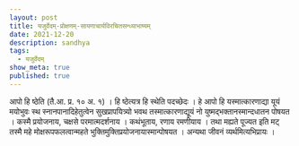 ```yaml
---
layout: post
title: यजुर्वेदम्-प्रोक्षणम्-सायणाचार्यविरचितसन्ध्याभाष्यम्
date: 2021-12-20
description: sandhya
tags:
  - यजुर्वेदम्
show_meta: true
published: true
---
```



आपो हि ष्ठेति (तै.आ. प्र. १० अ. १) । हि ष्ठेत्यत्र हि स्थेति पदच्छेदः । हे आपो हि यस्मात्कारणाद्या यूयं मयोभुवः स्थ 
स्नानपानादिहेतुत्वेन सुखप्रापयित्र्यो भवथ तस्मात्कारणाद्यूयं नो युष्मद्भक्तानस्मान्दधातन पोषयत । कस्मै प्रयोजनाय, चक्षसे
 परमात्मदर्शनाय । कथंभूताय, रणाय रमणीयाय । तथा मह्यते पूज्यत इति मट् तस्मै महे मोक्षरूपफलत्वान्महते 
भुक्तिमुक्तिप्रयोजनायास्मान्पोषयत । अन्यथा जीवनं व्यर्थमित्यभिप्रायः । 
